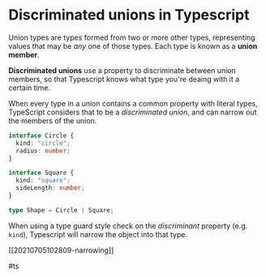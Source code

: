 # Discriminated unions in Typescript

Union types are types formed from two or more other types, representing values that may be _any_ one of those types. Each type is known as a **union member**.

**Discriminated unions** use a property to discriminate between union members, so that Typescript knows what type you're deaing with it a certain time.

When every type in a union contains a common property with literal types, TypeScript considers that to be a _discriminated union_, and can narrow out the members of the union.

```typescript
interface Circle {
  kind: "circle";
  radius: number;
}

interface Square {
  kind: "square";
  sideLength: number;
}

type Shape = Circle | Square;
```

When using a type guard style check on the _discriminant_ property (e.g. `kind`), Typescript will narrow the object into that type.

[[20210705102809-narrowing]]

#ts